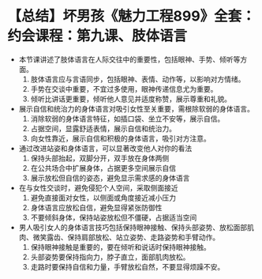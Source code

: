 # 【总结】坏男孩《魅力工程899》全套：约会课程：第九课、肢体语言

-   本节课讲述了肢体语言在人际交往中的重要性，包括眼神、手势、倾听等方面。
    1.  肢体语言应与言语同步，包括眼神、表情、动作等，以影响对方情绪。
    2.  手势在交谈中重要，不宜过多使用，眼神传递信息尤为重要。
    3.  倾听比讲话更重要，倾听他人意见并适度称赞，展示尊重和礼貌。
-   展示自信和统治力的身体语言对吸引女性至关重要，需根除软弱的身体语言。
    1.  消除软弱的身体语言特征，如插口袋、坐立不安等，展示自信。
    2.  占据空间，显露舒适表情，展示自信和统治力。
    3.  向女性靠近，展示自信和积极的身体语言，吸引对方注意。
-   通过改进站姿和身体语言，可以显著改变他人对你的看法
    1.  保持头部抬起，双脚分开，双手放在身体两侧
    2.  在公共场合中扩展身体，占据更多空间展示自信
    3.  展示放松但自信的姿态，避免显示需求感的身体语言
-   在与女性交谈时，避免侵犯个人空间，采取侧面接近
    1.  避免直接面对女性，以侧面或角度接近减小压力
    2.  身体语言应放松自信，避免显得紧张防御性
    3.  不要倾斜身体，保持站姿放松但不僵硬，占据适当空间
-   男人吸引女人的身体语言技巧包括保持眼神接触、保持头部姿势、放松面部肌肉、微笑露齿、保持肩部放松、站立姿势、走路姿势和手臂动作。
    1.  保持眼神接触是重要的，要在倾听和说话时保持眼神接触。
    2.  头部姿势要保持指向力，脖子直立，面部肌肉放松。
    3.  走路时要保持自信和力量，手臂放松自然，不要显得烦躁不安。